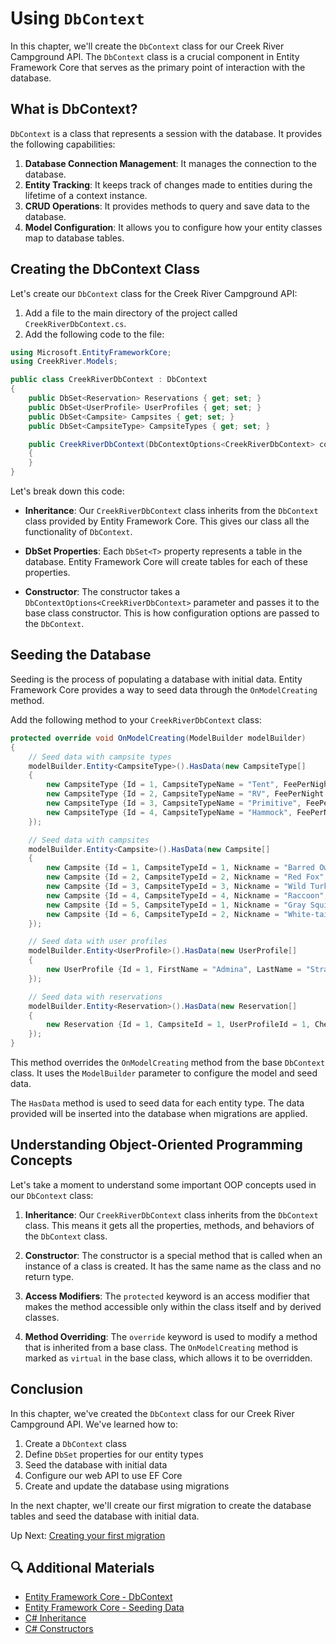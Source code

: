 # Using `DbContext`

In this chapter, we'll create the `DbContext` class for our Creek River Campground API. The `DbContext` class is a crucial component in Entity Framework Core that serves as the primary point of interaction with the database.

## What is DbContext?

`DbContext` is a class that represents a session with the database. It provides the following capabilities:

1. **Database Connection Management**: It manages the connection to the database.
2. **Entity Tracking**: It keeps track of changes made to entities during the lifetime of a context instance.
3. **CRUD Operations**: It provides methods to query and save data to the database.
4. **Model Configuration**: It allows you to configure how your entity classes map to database tables.

## Creating the DbContext Class

Let's create our `DbContext` class for the Creek River Campground API:

1. Add a file to the main directory of the project called `CreekRiverDbContext.cs`.
2. Add the following code to the file:

```csharp
using Microsoft.EntityFrameworkCore;
using CreekRiver.Models;

public class CreekRiverDbContext : DbContext
{
    public DbSet<Reservation> Reservations { get; set; }
    public DbSet<UserProfile> UserProfiles { get; set; }
    public DbSet<Campsite> Campsites { get; set; }
    public DbSet<CampsiteType> CampsiteTypes { get; set; }

    public CreekRiverDbContext(DbContextOptions<CreekRiverDbContext> context) : base(context)
    {
    }
}
```

Let's break down this code:

- **Inheritance**: Our `CreekRiverDbContext` class inherits from the `DbContext` class provided by Entity Framework Core. This gives our class all the functionality of `DbContext`.

- **DbSet Properties**: Each `DbSet<T>` property represents a table in the database. Entity Framework Core will create tables for each of these properties.

- **Constructor**: The constructor takes a `DbContextOptions<CreekRiverDbContext>` parameter and passes it to the base class constructor. This is how configuration options are passed to the `DbContext`.

## Seeding the Database

Seeding is the process of populating a database with initial data. Entity Framework Core provides a way to seed data through the `OnModelCreating` method.

Add the following method to your `CreekRiverDbContext` class:

```csharp
protected override void OnModelCreating(ModelBuilder modelBuilder)
{
    // Seed data with campsite types
    modelBuilder.Entity<CampsiteType>().HasData(new CampsiteType[]
    {
        new CampsiteType {Id = 1, CampsiteTypeName = "Tent", FeePerNight = 15.99M, MaxReservationDays = 7},
        new CampsiteType {Id = 2, CampsiteTypeName = "RV", FeePerNight = 26.50M, MaxReservationDays = 14},
        new CampsiteType {Id = 3, CampsiteTypeName = "Primitive", FeePerNight = 10.00M, MaxReservationDays = 3},
        new CampsiteType {Id = 4, CampsiteTypeName = "Hammock", FeePerNight = 12M, MaxReservationDays = 7}
    });

    // Seed data with campsites
    modelBuilder.Entity<Campsite>().HasData(new Campsite[]
    {
        new Campsite {Id = 1, CampsiteTypeId = 1, Nickname = "Barred Owl", ImageUrl="https://tnstateparks.com/assets/images/content-images/campgrounds/249/colsp-area2-site73.jpg"},
        new Campsite {Id = 2, CampsiteTypeId = 2, Nickname = "Red Fox", ImageUrl="https://tnstateparks.com/assets/images/content-images/campgrounds/249/colsp-area2-site73.jpg"},
        new Campsite {Id = 3, CampsiteTypeId = 3, Nickname = "Wild Turkey", ImageUrl="https://tnstateparks.com/assets/images/content-images/campgrounds/249/colsp-area2-site73.jpg"},
        new Campsite {Id = 4, CampsiteTypeId = 4, Nickname = "Raccoon", ImageUrl="https://tnstateparks.com/assets/images/content-images/campgrounds/249/colsp-area2-site73.jpg"},
        new Campsite {Id = 5, CampsiteTypeId = 1, Nickname = "Gray Squirrel", ImageUrl="https://tnstateparks.com/assets/images/content-images/campgrounds/249/colsp-area2-site73.jpg"},
        new Campsite {Id = 6, CampsiteTypeId = 2, Nickname = "White-tailed Deer", ImageUrl="https://tnstateparks.com/assets/images/content-images/campgrounds/249/colsp-area2-site73.jpg"}
    });

    // Seed data with user profiles
    modelBuilder.Entity<UserProfile>().HasData(new UserProfile[]
    {
        new UserProfile {Id = 1, FirstName = "Admina", LastName = "Strator", Email = "admina@creekriver.campground"}
    });

    // Seed data with reservations
    modelBuilder.Entity<Reservation>().HasData(new Reservation[]
    {
        new Reservation {Id = 1, CampsiteId = 1, UserProfileId = 1, CheckinDate = DateTime.Parse("2023-06-10"), CheckoutDate = DateTime.Parse("2023-06-13")}
    });
}
```

This method overrides the `OnModelCreating` method from the base `DbContext` class. It uses the `ModelBuilder` parameter to configure the model and seed data.

The `HasData` method is used to seed data for each entity type. The data provided will be inserted into the database when migrations are applied.

## Understanding Object-Oriented Programming Concepts

Let's take a moment to understand some important OOP concepts used in our `DbContext` class:

1. **Inheritance**: Our `CreekRiverDbContext` class inherits from the `DbContext` class. This means it gets all the properties, methods, and behaviors of the `DbContext` class.

2. **Constructor**: The constructor is a special method that is called when an instance of a class is created. It has the same name as the class and no return type.

3. **Access Modifiers**: The `protected` keyword is an access modifier that makes the method accessible only within the class itself and by derived classes.

4. **Method Overriding**: The `override` keyword is used to modify a method that is inherited from a base class. The `OnModelCreating` method is marked as `virtual` in the base class, which allows it to be overridden.

## Conclusion

In this chapter, we've created the `DbContext` class for our Creek River Campground API. We've learned how to:

1. Create a `DbContext` class
2. Define `DbSet` properties for our entity types
3. Seed the database with initial data
4. Configure our web API to use EF Core
5. Create and update the database using migrations

In the next chapter, we'll create our first migration to create the database tables and seed the database with initial data.

Up Next: [Creating your first migration](./creek-river-migration.md)

## 🔍 Additional Materials

- [Entity Framework Core - DbContext](https://docs.microsoft.com/en-us/ef/core/dbcontext-configuration/)
- [Entity Framework Core - Seeding Data](https://docs.microsoft.com/en-us/ef/core/modeling/data-seeding)
- [C# Inheritance](https://docs.microsoft.com/en-us/dotnet/csharp/fundamentals/tutorials/inheritance)
- [C# Constructors](https://docs.microsoft.com/en-us/dotnet/csharp/programming-guide/classes-and-structs/constructors)